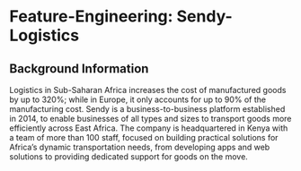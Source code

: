 # Feature-Engineering: Sendy-Logistics
## Background Information 
Logistics in Sub-Saharan Africa increases the cost of manufactured goods by up to
320%; while in Europe, it only accounts for up to 90% of the manufacturing cost. Sendy
is a business-to-business platform established in 2014, to enable businesses of all types
and sizes to transport goods more efficiently across East Africa. The company is
headquartered in Kenya with a team of more than 100 staff, focused on building practical
solutions for Africa’s dynamic transportation needs, from developing apps and web
solutions to providing dedicated support for goods on the move.


